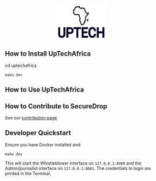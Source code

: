 <p align="center">
  <img src="/securedrop/static/i/logo.png" width="175" height="120">
</p>

## How to Install UpTechAfrica
cd uptechafrica
```
make dev
```
## How to Use UpTechAfrica


## How to Contribute to SecureDrop

See our [contribution page](CONTRIBUTING.md)

## Developer Quickstart

Ensure you have Docker installed and:

```
make dev
```

This will start the Whistleblower interface on `127.0.0.1:8080` and the Admin/journalist interface on `127.0.0.1:8081`. The credentials to login are printed in the Terminal.


